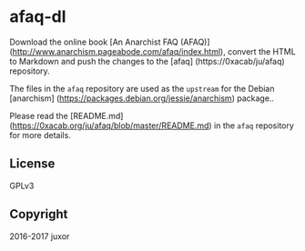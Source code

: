 afaq-dl
========

Download the online book [An Anarchist FAQ (AFAQ)]
(http://www.anarchism.pageabode.com/afaq/index.html),
convert the HTML to Markdown and push the changes to the [afaq]
(https://0xacab/ju/afaq) repository.

The files in the `afaq` repository are used as the `upstream` for the
Debian [anarchism]
(https://packages.debian.org/jessie/anarchism) package..

Please read the [README.md]
(https://0xacab.org/ju/afaq/blob/master/README.md) in the `afaq`
repository for more details.

License
--------
GPLv3

Copyright
----------
2016-2017 juxor <ju at riseup dot net>
